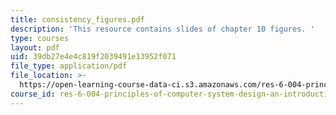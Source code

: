 ```yaml
---
title: consistency_figures.pdf
description: 'This resource contains slides of chapter 10 figures. '
type: courses
layout: pdf
uid: 39db27e4e4c819f2039491e13952f071
file_type: application/pdf
file_location: >-
  https://open-learning-course-data-ci.s3.amazonaws.com/res-6-004-principles-of-computer-system-design-an-introduction-spring-2009/39db27e4e4c819f2039491e13952f071_consistency_figures.pdf
course_id: res-6-004-principles-of-computer-system-design-an-introduction-spring-2009
---
```

